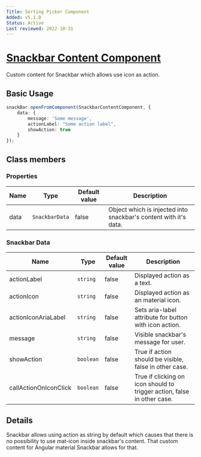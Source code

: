 ```yaml
---
Title: Sorting Picker Component
Added: v5.1.0
Status: Active
Last reviewed: 2022-10-31
---
```


# [Snackbar Content Component](lib/core/src/lib/snackbar-content/snackbar-content.component.ts "Defined in snackbar-content.component.ts")

Custom content for Snackbar which allows use icon as action.

## Basic Usage

```ts
snackBar.openFromComponent(SnackbarContentComponent, {
    data: {
        message: 'Some message',
        actionLabel: "Some action label",
        showAction: true
    }
});
```

## Class members

### Properties

| Name | Type           | Default value | Description                                                      |
|------|----------------|---------------|------------------------------------------------------------------|
| data | `SnackbarData` | false         | Object which is injected into snackbar's content with it's data. |

### Snackbar Data

| Name        | Type      | Default value | Description                                                             |
|-------------|-----------|---------------|-------------------------------------------------------------------------|
| actionLabel | `string`  | false         | Displayed action as a text.                                             |
| actionIcon  | `string`  | false         | Displayed action as an material icon.                                   |
| actionIconAriaLabel  | `string`  | false         | Sets aria-label attribute for button with icon action.                  |
| message     | `string`  | false         | Visible snackbar's message for user.                                    |
| showAction     | `boolean` | false         | True if action should be visible, false in other case.                  |
| callActionOnIconClick     | `boolean` | false         | True if clicking on icon should to trigger action, false in other case. |

## Details

Snackbar allows using action as string by default which causes that there is no possibility to use mat-icon inside snackbar's content. 
That custom content for Angular material Snackbar allows for that. 
